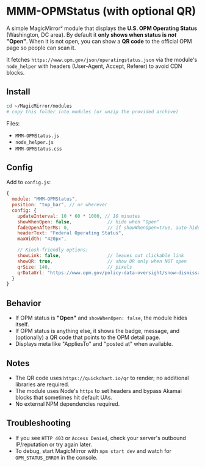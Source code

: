 # MMM-OPMStatus (with optional QR)

A simple MagicMirror² module that displays the **U.S. OPM Operating Status** (Washington, DC area). By default it **only shows when status is _not_ "Open"**. When it is not open, you can show a **QR code** to the official OPM page so people can scan it.

It fetches `https://www.opm.gov/json/operatingstatus.json` via the module's `node_helper` with headers (User-Agent, Accept, Referer) to avoid CDN blocks.

## Install

```bash
cd ~/MagicMirror/modules
# copy this folder into modules (or unzip the provided archive)
```

Files:
- `MMM-OPMStatus.js`
- `node_helper.js`
- `MMM-OPMStatus.css`

## Config

Add to `config.js`:

```js
{
  module: "MMM-OPMStatus",
  position: "top_bar", // or wherever
  config: {
    updateInterval: 10 * 60 * 1000, // 10 minutes
    showWhenOpen: false,             // hide when "Open"
    fadeOpenAfterMs: 0,              // if showWhenOpen=true, auto-hide after N ms
    headerText: "Federal Operating Status",
    maxWidth: "420px",

    // Kiosk-friendly options:
    showLink: false,                 // leaves out clickable link
    showQR: true,                    // show QR only when NOT open
    qrSize: 140,                     // pixels
    qrDataUrl: "https://www.opm.gov/policy-data-oversight/snow-dismissal-procedures/current-status/"
  }
}
```

## Behavior

- If OPM status is **"Open"** and `showWhenOpen: false`, the module hides itself.
- If OPM status is anything else, it shows the badge, message, and (optionally) a QR code that points to the OPM detail page.
- Displays meta like "AppliesTo" and "posted at" when available.

## Notes

- The QR code uses `https://quickchart.io/qr` to render; no additional libraries are required.
- The module uses Node's `https` to set headers and bypass Akamai blocks that sometimes hit default UAs.
- No external NPM dependencies required.

## Troubleshooting

- If you see `HTTP 403` or `Access Denied`, check your server's outbound IP/reputation or try again later.
- To debug, start MagicMirror with `npm start dev` and watch for `OPM_STATUS_ERROR` in the console.

